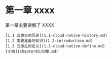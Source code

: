 # 第一章 xxxx

第一章主要讲解了 XXXX

    [1.1 云原生的历史](1.1-cloud-native-history.md)
    [1.2 需要准备的知识](1.2-introduction.md)
    [1.3 云原生的定义](1.3-cloud-native-define.md)
    [小结](chapter01/END.md)

